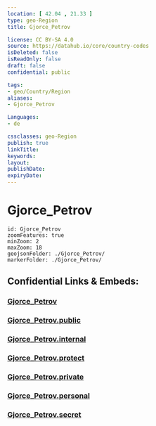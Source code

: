 ```yaml
---
location: [ 42.04 , 21.33 ] 
type: geo-Region
title: Gjorce_Petrov

license: CC BY-SA 4.0
source: https://datahub.io/core/country-codes
isDeleted: false
isReadOnly: false
draft: false
confidential: public

tags:
- geo/Country/Region
aliases:
- Gjorce_Petrov

Languages:
- de

cssclasses: geo-Region
publish: true
linkTitle: 
keywords: 
layout: 
publishDate: 
expiryDate: 
---
```


# Gjorce_Petrov

```leaflet
id: Gjorce_Petrov
zoomFeatures: true 
minZoom: 2 
maxZoom: 18
geojsonFolder: ./Gjorce_Petrov/
markerFolder: ./Gjorce_Petrov/
```


## Confidential Links & Embeds: 

### [Gjorce_Petrov](/_Standards/Earth/Continent/Europe/Europe~South/Macedonia~North/Municipalities~Macedonia/Gjorce_Petrov.md) 

### [Gjorce_Petrov.public](/_public/Earth/Continent/Europe/Europe~South/Macedonia~North/Municipalities~Macedonia/Gjorce_Petrov.public.md) 

### [Gjorce_Petrov.internal](/_internal/Earth/Continent/Europe/Europe~South/Macedonia~North/Municipalities~Macedonia/Gjorce_Petrov.internal.md) 

### [Gjorce_Petrov.protect](/_protect/Earth/Continent/Europe/Europe~South/Macedonia~North/Municipalities~Macedonia/Gjorce_Petrov.protect.md) 

### [Gjorce_Petrov.private](/_private/Earth/Continent/Europe/Europe~South/Macedonia~North/Municipalities~Macedonia/Gjorce_Petrov.private.md) 

### [Gjorce_Petrov.personal](/_personal/Earth/Continent/Europe/Europe~South/Macedonia~North/Municipalities~Macedonia/Gjorce_Petrov.personal.md) 

### [Gjorce_Petrov.secret](/_secret/Earth/Continent/Europe/Europe~South/Macedonia~North/Municipalities~Macedonia/Gjorce_Petrov.secret.md)

